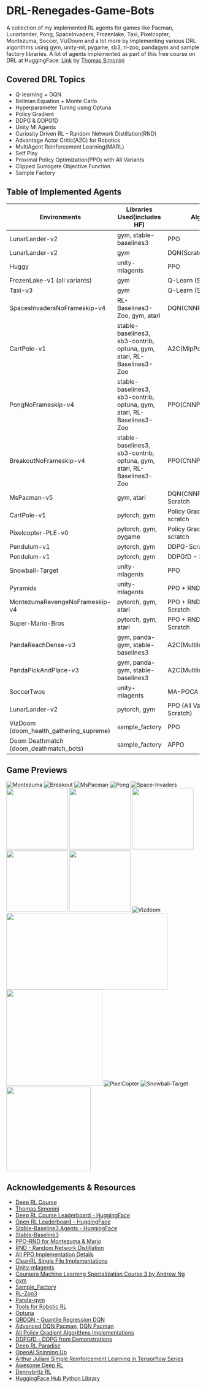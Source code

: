 # DRL-Renegades-Game-Bots

A collection of my implemented RL agents for games like Pacman, Lunarlander, Pong, SpaceInvaders, Frozenlake, Taxi, Pixelcopter, Montezuma, Soccer, VizDoom and a lot more by implementing various DRL algorithms using gym, unity-ml, pygame, sb3, rl-zoo, pandagym and sample factory libraries. A lot of agents implemented as part of this free course on DRL at HuggingFace: [Link](https://huggingface.co/learn/deep-rl-course/unit0/introduction) by [Thomas Simonini](https://x.com/ThomasSimonini)

## Covered DRL Topics
  * Q-learning + DQN
  * Bellman Equation + Monte Carlo
  * Hyperparameter Tuning using Optuna
  * Policy Gradient
  * DDPG & DDPGfD
  * Unity Ml Agents
  * Curiosity Driven RL - Random Network Distillation(RND)
  * Advantage Actor Critic(A2C) for Robotics
  * MultiAgent Reinforcement Learning(MARL)
  * Self Play
  * Proximal Policy Optimization(PPO) with All Variants
  * Clipped Surrogate Objective Function
  * Sample Factory

## Table of Implemented Agents

| **Environments**                       | **Libraries Used(includes HF)**                                       | **Algos**                    | **Kaggle Notebooks** |
|----------------------------------------|-----------------------------------------------------------------------|------------------------------|----------------------|
| LunarLander-v2                         | gym, stable-baselines3                                                | PPO                          | [Link](https://www.kaggle.com/code/syedjarullahhisham/drl-huggingface-unit-1-lunarlander)                     |
| LunarLander-v2                         | gym                                                                   | DQN(Scratch)                 | [Link](https://www.kaggle.com/code/syedjarullahhisham/drl-huggingface-unit-1-lunarlander)                     |
| Huggy                                  | unity-mlagents                                                        | PPO                          | [Link](https://www.kaggle.com/code/syedjarullahhisham/drl-huggingface-unit-1-bonus-huggydog)                     |
| FrozenLake-v1 (all variants)           | gym                                                                   | Q-Learn (Scratch)            | [Link](https://www.kaggle.com/code/syedjarullahhisham/drl-huggingface-unit-2-frozenlake-v1-taxi-v3)                    |
| Taxi-v3                                | gym                                                                   | Q-Learn (Scratch)            | [Link](https://www.kaggle.com/code/syedjarullahhisham/drl-huggingface-unit-2-frozenlake-v1-taxi-v3)                    |
| SpacesInvadersNoFrameskip-v4           | RL-Baselines3-Zoo, gym, atari                                         | DQN(CNNPolicy)               | [Link](https://www.kaggle.com/code/syedjarullahhisham/drl-huggingface-unit-3-space-invaders)                     |
| CartPole-v1                            | stable-baselines3, sb3-contrib, optuna, gym, atari, RL-Baselines3-Zoo | A2C(MlpPolicy)               | [Link](https://www.kaggle.com/code/syedjarullahhisham/drl-huggingface-unit-3-optuna-cartpole-pong-br-out)                     |
| PongNoFrameskip-v4                     | stable-baselines3, sb3-contrib, optuna, gym, atari, RL-Baselines3-Zoo | PPO(CNNPolicy)               | [Link](https://www.kaggle.com/code/syedjarullahhisham/drl-huggingface-unit-3-optuna-cartpole-pong-br-out)                     |
| BreakoutNoFrameskip-v4                 | stable-baselines3, sb3-contrib, optuna, gym, atari, RL-Baselines3-Zoo | PPO(CNNPolicy)               | [Link](https://www.kaggle.com/code/syedjarullahhisham/drl-huggingface-unit-3-optuna-cartpole-pong-br-out)                     |
| MsPacman-v5                            | gym, atari                                                            | DQN(CNNPolicy) - Scratch     | [Link](https://www.kaggle.com/code/syedjarullahhisham/drl-huggingface-extra-unit-3-mspacmandqn-scratch)                     |
| CartPole-v1                            | pytorch, gym                                                          | Policy Gradient-scratch      | [Link](https://www.kaggle.com/code/syedjarullahhisham/drl-huggingface-unit-4-pg-cartpole-pixelcopter)                     |
| Pixelcopter-PLE-v0                     | pytorch, gym, pygame                                                  | Policy Gradient-scratch      | [Link](https://www.kaggle.com/code/syedjarullahhisham/drl-huggingface-unit-4-pg-cartpole-pixelcopter)                     |
| Pendulum-v1                            | pytorch, gym                                                          | DDPG-Scratch                 | [Link](https://www.kaggle.com/code/syedjarullahhisham/drl-extra-personal-unit-4-ddpg-ddpgfd-pendulum-v1)                     |
| Pendulum-v1                            | pytorch, gym                                                          | DDPGfD - Scratch             | [Link](https://www.kaggle.com/code/syedjarullahhisham/drl-extra-personal-unit-4-ddpg-ddpgfd-pendulum-v1)                     |
| Snowball-Target                        | unity-mlagents                                                        | PPO                          | [Link](https://www.kaggle.com/code/syedjarullahhisham/drl-huggingface-unit-5-unity-ml-snowball-pyramid)                     |
| Pyramids                               | unity-mlagents                                                        | PPO + RND                    | [Link](https://www.kaggle.com/code/syedjarullahhisham/drl-huggingface-unit-5-unity-ml-snowball-pyramid)                     |
| MontezumaRevengeNoFrameskip-v4         | pytorch, gym, atari                                                   | PPO + RND(CNN) - Scratch     | [Link](https://www.kaggle.com/code/syedjarullahhisham/drl-extra-personal-unit-5-rnd-montezuma-mario-bros)                     |
| Super-Mario-Bros                       | pytorch, gym, atari                                                   | PPO + RND(CNN) - Scratch     | [Link](https://www.kaggle.com/code/syedjarullahhisham/drl-extra-personal-unit-5-rnd-montezuma-mario-bros)                     |
| PandaReachDense-v3                     | gym, panda-gym, stable-baselines3                                     | A2C(MultiInputPolicy)        | [Link](https://www.kaggle.com/code/syedjarullahhisham/drl-huggingface-unit-6-pandagym-reachdns-pickplace)                     |
| PandaPickAndPlace-v3                   | gym, panda-gym, stable-baselines3                                     | A2C(MultiInputPolicy)        | [Link](https://www.kaggle.com/code/syedjarullahhisham/drl-huggingface-unit-6-pandagym-reachdns-pickplace)                     |
| SoccerTwos                             | unity-mlagents                                                        | MA-POCA                      | [Link](https://www.kaggle.com/code/syedjarullahhisham/drl-huggingface-unit-7-marl-soccer-2vs2)                     |
| LunarLander-v2                         | pytorch, gym                                                          | PPO (All Variations Scratch) | [Link](https://www.kaggle.com/code/syedjarullahhisham/drl-huggingface-unit-8-i-ppo-scratch-lunarlander)                     |
| VizDoom (doom_health_gathering_supreme)| sample_factory                                                        | PPO                          | [Link](https://www.kaggle.com/code/syedjarullahhisham/drl-huggingface-unit-8-ii-smpfc-vizdoom-deathmatch)                     |
| Doom Deathmatch (doom_deathmatch_bots) | sample_factory                                                        | APPO                         | [Link](https://www.kaggle.com/code/syedjarullahhisham/drl-huggingface-unit-8-ii-smpfc-vizdoom-deathmatch)                     |

## Game Previews
  ![Montezuma](https://www.gymlibrary.dev/_images/montezuma_revenge.gif) ![Breakout](https://www.gymlibrary.dev/_images/breakout.gif) ![MsPacman](https://www.gymlibrary.dev/_images/ms_pacman.gif) ![Pong](https://www.gymlibrary.dev/_images/pong.gif) ![Space-Invaders](https://www.gymlibrary.dev/_images/space_invaders.gif) <img src="https://www.gymlibrary.dev/_images/taxi.gif" width="160" height="160"/> <img src="https://www.gymlibrary.dev/_images/frozen_lake.gif" width="160" height="160"/> <img src="https://www.gymlibrary.dev/_images/cart_pole.gif" width="160" height="160"/> <img src="https://www.gymlibrary.dev/_images/pendulum.gif" width="160" height="160"/>  <img src="https://www.gymlibrary.dev/_images/lunar_lander.gif" width="160" height="160"/> ![Vizdoom](https://encrypted-tbn0.gstatic.com/images?q=tbn:ANd9GcS1LFs0griZFmQBd1Pw_odjoUN1vdxBY1iz3de2HQFxHMHAlqJA9un1zJRQk8F6LuNjFiM&usqp=CAU) <img src="https://www.gocoder.one/static/unity-ml-agents-soccertwos-b6e8a229df44d79b8d8a559338680026.gif" width="420" height="200"/> <img src="https://huggingface.co/datasets/huggingface-deep-rl-course/course-images/resolve/main/en/notebooks/unit-bonus1/huggy-cover.jpeg" height="250"/> ![PixelCopter](https://pygame-learning-environment.readthedocs.io/en/latest/_images/pixelcopter.gif) ![Snowball-Target](https://encrypted-tbn0.gstatic.com/images?q=tbn:ANd9GcRBXWwA-sMgbWQ9OrvPFczBEVCyAx9PheTDkGZdF-JxjpwZI510QWHSCF4dUO8KWEGLZGQ&usqp=CAU) <img src="https://unity-technologies.github.io/ml-agents/images/pyramids.png" width="220" height="220"/>  


## Acknowledgements & Resources
   * [Deep RL Course](https://huggingface.co/learn/deep-rl-course/unit0/introduction)
   * [Thomas Simonini](https://x.com/ThomasSimonini)
   * [Deep RL Course Leaderboard - HuggingFace](https://huggingface.co/spaces/huggingface-projects/Deep-Reinforcement-Learning-Leaderboard)
   * [Open RL Leaderboard - HuggingFace](https://huggingface.co/spaces/open-rl-leaderboard/leaderboard)
   * [Stable-Baseline3 Agents - HuggingFace](https://huggingface.co/sb3)
   * [Stable-Baseline3](https://stable-baselines3.readthedocs.io/en/master/)
   * [PPO-RND for Montezuma & Mario](https://github.com/alirezakazemipour/PPO-RND/tree/main)
   * [RND - Random Network Distillation](https://medium.com/data-from-the-trenches/curiosity-driven-learning-through-random-network-distillation-488ffd8e5938)
   * [All PPO Implementation Details](https://iclr-blog-track.github.io/2022/03/25/ppo-implementation-details/)
   * [CleanRL Single File Implementations](https://docs.cleanrl.dev/)
   * [Unity-mlagents](https://github.com/Unity-Technologies/ml-agents)
   * [Coursera Machine Learning Specialization Course 3 by Andrew Ng](https://www.coursera.org/learn/unsupervised-learning-recommenders-reinforcement-learning?specialization=machine-learning-introduction)
   * [gym](https://www.gymlibrary.dev/index.html)
   * [Sample_Factory](https://www.samplefactory.dev/)
   * [RL-Zoo3](https://stable-baselines3.readthedocs.io/en/master/guide/rl_zoo.html)
   * [Panda-gym](https://panda-gym.readthedocs.io/en/latest/)
   * [Tools for Robotic RL](https://github.com/araffin/tools-for-robotic-rl-icra2022)
   * [Optuna](https://github.com/optuna/optuna)
   * [QRDQN - Quantile Regression DQN](https://advancedoracademy.medium.com/quantile-regression-dqn-pushing-the-boundaries-of-value-distribution-approximation-in-620af75ec5f3)
   * [Advanced DQN Pacman](https://github.com/jakegrigsby/AdvancedPacmanDQNs), [DQN Pacman](https://github.com/StarVeteran/Ms-Pacman-DQN)
   * [All Policy Gradient Algorithms Implementations](https://github.com/MrSyee/pg-is-all-you-need)
   * [DDPGfD - DDPG from Demonstrations](https://wikidocs.net/204469)
   * [Deep RL Paradise](https://github.com/alirezakazemipour/DeepRL-Paradise)
   * [OpenAI Spinning Up](https://spinningup.openai.com/en/latest/)
   * [Arthur Juliani Simple Reinforcement Learning in Tensorflow Series](https://awjuliani.medium.com/simple-reinforcement-learning-with-tensorflow-part-0-q-learning-with-tables-and-neural-networks-d195264329d0)
   * [Awesome Deep RL](https://github.com/kengz/awesome-deep-rl)
   * [Dennybritz RL](https://github.com/dennybritz/reinforcement-learning)
   * [HuggingFace Hub Python Library](https://huggingface.co/docs/huggingface_hub/index)

